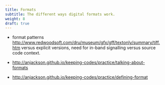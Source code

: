 ```yaml
---
title: Formats
subtitle: The different ways digital formats work.
weight: 8
draft: true
---
```



- format patterns http://www.redwoodsoft.com/dru/museum/gfx/gff/textonly/summary/tiff.htm versus explicit versions, need for in-band signalling versus source code context.

- http://anjackson.github.io/keeping-codes/practice/talking-about-formats
- http://anjackson.github.io/keeping-codes/practice/defining-format

